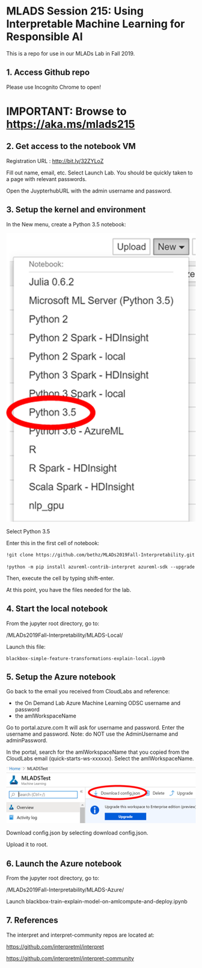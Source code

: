 # MLADS Session 215: Using Interpretable Machine Learning for Responsible AI

This is a repo for use in our MLADs Lab in Fall 2019.

## 1. Access Github repo
Please use Incognito Chrome to open!

# IMPORTANT: Browse to https://aka.ms/mlads215

## 2. Get access to the notebook VM
Registration URL : http://bit.ly/32ZYLoZ

Fill out name, email, etc.
Select Launch Lab.
You should be quickly taken to a page with relevant passwords.

Open  the JuypterhubURL with the admin username and password.

## 3. Setup the kernel and environment

In the New menu, create a Python 3.5 notebook:

![New menu](img/newnb2.png "New")

Select Python 3.5

Enter this in the first cell of notebook:

```
!git clone https://github.com/bethz/MLADs2019Fall-Interpretability.git
 
!python -m pip install azureml-contrib-interpret azureml-sdk --upgrade
```

Then, execute the cell by typing shift-enter.

At this point, you have the files needed for the lab.

## 4. Start the local notebook

From the jupyter root directory, go to:

/MLADs2019Fall-Interpretability/MLADS-Local/

Launch this file:
```
blackbox-simple-feature-transformations-explain-local.ipynb
```

## 5. Setup the Azure notebook

Go back to the email you received from CloudLabs and reference:
- the On Demand Lab Azure Machine Learning ODSC username and password
- the amlWorkspaceName

Go to portal.azure.com
It will ask for username and password. Enter the username and password. 
Note: do NOT use the AdminUsername and adminPassword.

In the portal, search for the amlWorkspaceName that you copied from the CloudLabs email (quick-starts-ws-xxxxxx).
Select the amlWorkspaceName.

![download](img/configjson.png "download")

Download config.json by selecting download config.json.

Upload it to root.

## 6. Launch the Azure notebook
From the jupyter root directory, go to:

/MLADs2019Fall-Interpretability/MLADS-Azure/

Launch blackbox-train-explain-model-on-amlcompute-and-deploy.ipynb

## 7. References

The interpret and interpret-community repos are located at:

https://github.com/interpretml/interpret

https://github.com/interpretml/interpret-community


